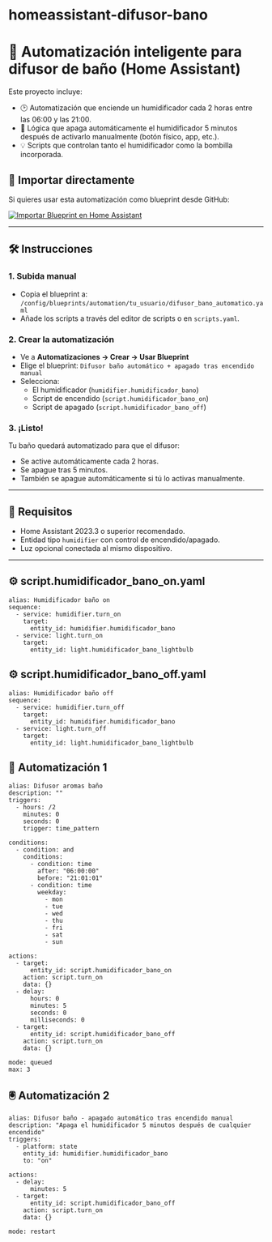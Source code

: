 # homeassistant-difusor-bano

# 💨 Automatización inteligente para difusor de baño (Home Assistant)

Este proyecto incluye:

- 🕑 Automatización que enciende un humidificador cada 2 horas entre las 06:00 y las 21:00.
- 🔘 Lógica que apaga automáticamente el humidificador 5 minutos después de activarlo manualmente (botón físico, app, etc.).
- 💡 Scripts que controlan tanto el humidificador como la bombilla incorporada.


## 🚀 Importar directamente

Si quieres usar esta automatización como blueprint desde GitHub:

[![Importar Blueprint en Home Assistant](https://my.home-assistant.io/badges/blueprint_import.svg)](https://my.home-assistant.io/redirect/blueprint_import/?repository_url=https://github.com/pedromirallesmorey/difusor-bano&file_path=blueprints/automation/tu_usuario/difusor_bano_automatico.yaml)

---

## 🛠️ Instrucciones

### 1. Subida manual
- Copia el blueprint a:  
  `/config/blueprints/automation/tu_usuario/difusor_bano_automatico.yaml`
- Añade los scripts a través del editor de scripts o en `scripts.yaml`.

### 2. Crear la automatización
- Ve a **Automatizaciones → Crear → Usar Blueprint**
- Elige el blueprint: `Difusor baño automático + apagado tras encendido manual`
- Selecciona:
  - El humidificador (`humidifier.humidificador_bano`)
  - Script de encendido (`script.humidificador_bano_on`)
  - Script de apagado (`script.humidificador_bano_off`)

### 3. ¡Listo!
Tu baño quedará automatizado para que el difusor:
- Se active automáticamente cada 2 horas.
- Se apague tras 5 minutos.
- También se apague automáticamente si tú lo activas manualmente.

---

## 🧪 Requisitos

- Home Assistant 2023.3 o superior recomendado.
- Entidad tipo `humidifier` con control de encendido/apagado.
- Luz opcional conectada al mismo dispositivo.

---

## ⚙️ script.humidificador_bano_on.yaml
```
alias: Humidificador baño on
sequence:
  - service: humidifier.turn_on
    target:
      entity_id: humidifier.humidificador_bano
  - service: light.turn_on
    target:
      entity_id: light.humidificador_bano_lightbulb
```

## ⚙️ script.humidificador_bano_off.yaml
```
alias: Humidificador baño off
sequence:
  - service: humidifier.turn_off
    target:
      entity_id: humidifier.humidificador_bano
  - service: light.turn_off
    target:
      entity_id: light.humidificador_bano_lightbulb
```

## 🧭 Automatización 1
```
alias: Difusor aromas baño
description: ""
triggers:
  - hours: /2
    minutes: 0
    seconds: 0
    trigger: time_pattern

conditions:
  - condition: and
    conditions:
      - condition: time
        after: "06:00:00"
        before: "21:01:01"
      - condition: time
        weekday:
          - mon
          - tue
          - wed
          - thu
          - fri
          - sat
          - sun

actions:
  - target:
      entity_id: script.humidificador_bano_on
    action: script.turn_on
    data: {}
  - delay:
      hours: 0
      minutes: 5
      seconds: 0
      milliseconds: 0
  - target:
      entity_id: script.humidificador_bano_off
    action: script.turn_on
    data: {}

mode: queued
max: 3
```

## 🖲️ Automatización 2

```
alias: Difusor baño - apagado automático tras encendido manual
description: "Apaga el humidificador 5 minutos después de cualquier encendido"
triggers:
  - platform: state
    entity_id: humidifier.humidificador_bano
    to: "on"

actions:
  - delay:
      minutes: 5
  - target:
      entity_id: script.humidificador_bano_off
    action: script.turn_on
    data: {}

mode: restart
```
